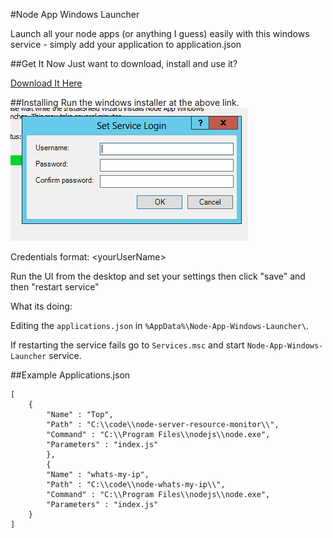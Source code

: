 #Node App Windows Launcher

Launch all your node apps (or anything I guess) easily with this windows service - simply add your application to application.json

##Get It Now
Just want to download, install and use it?

[Download It Here](http://j4m355.com/node-app-windows-launcher/)

##Installing
Run the windows installer at the above link. 
![Alt text](/library/fuck.png?raw=true "Credentials")

Credentials format:
    <YourComputerName>\<yourUserName>


Run the UI from the desktop and set your settings then click "save" and then "restart service"

What its doing:

Editing the ```applications.json``` in ```%AppData%\Node-App-Windows-Launcher\```.

If restarting the service fails go to ```Services.msc``` and start ```Node-App-Windows-Launcher``` service. 

##Example Applications.json

    [
		{
			"Name" : "Top",
			"Path" : "C:\\code\\node-server-resource-monitor\\", 
			"Command" : "C:\\Program Files\\nodejs\\node.exe",
			"Parameters" : "index.js"
			},
			{
			"Name" : "whats-my-ip",
			"Path" : "C:\\code\\node-whats-my-ip\\", 
			"Command" : "C:\\Program Files\\nodejs\\node.exe",
			"Parameters" : "index.js"
		}
	]






